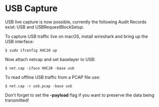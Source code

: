 # USB Capture

USB live capture is now possible, currently the following Audit Records exist: USB and USBRequestBlockSetup.

To capture USB traffic live on macOS, install wireshark and bring up the USB interface:

```text
$ sudo ifconfig XHC20 up
```

Now attach netcap and set baselayer to USB:

```text
$ net.cap -iface XHC20 -base usb
```

To read offline USB traffic from a PCAP file use:

```text
$ net.cap -r usb.pcap -base usb
```

Don't forget to set the **-payload** flag if you want to preserve the data being transmitted!

